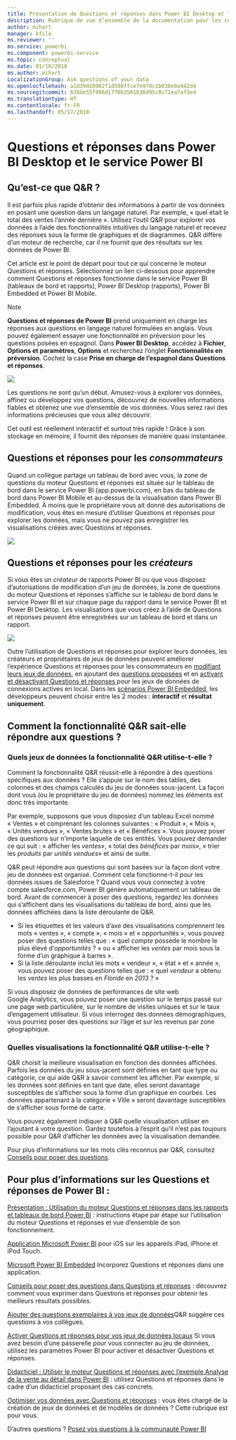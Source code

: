 ```yaml
---
title: Présentation de Questions et réponses dans Power BI Desktop et le service Power BI
description: Rubrique de vue d’ensemble de la documentation pour les requêtes en langage naturel des questions et réponses Power BI.
author: mihart
manager: kfile
ms.reviewer: ''
ms.service: powerbi
ms.component: powerbi-service
ms.topic: conceptual
ms.date: 01/18/2018
ms.author: mihart
LocalizationGroup: Ask questions of your data
ms.openlocfilehash: a1d39d10982f1d598ffce7e978c1b030e0a442d4
ms.sourcegitcommit: 638de55f996d177063561b36d95c8c71ea7af3ed
ms.translationtype: HT
ms.contentlocale: fr-FR
ms.lasthandoff: 05/17/2018
---
```

# <a name="qa-in-power-bi-service-and-power-bi-desktop"></a>Questions et réponses dans Power BI Desktop et le service Power BI
## <a name="what-is-qa"></a>Qu’est-ce que Q&R ?
Il est parfois plus rapide d’obtenir des informations à partir de vos données en posant une question dans un langage naturel. Par exemple, « quel était le total des ventes l’année dernière ».  Utilisez l’outil Q&R pour explorer vos données à l’aide des fonctionnalités intuitives du langage naturel et recevez des réponses sous la forme de graphiques et de diagrammes. Q&R diffère d’un moteur de recherche, car il ne fournit que des résultats sur les données de Power BI.

Cet article est le point de départ pour tout ce qui concerne le moteur Questions et réponses. Sélectionnez un lien ci-dessous pour apprendre comment Questions et réponses fonctionne dans le service Power BI (tableaux de bord et rapports), Power BI Desktop (rapports), Power BI Embedded et Power BI Mobile.  

> [!NOTE]
> **Questions et réponses de Power BI** prend uniquement en charge les réponses aux questions en langage naturel formulées en anglais. Vous pouvez également essayer une fonctionnalité en préversion pour les questions posées en espagnol. Dans **Power BI Desktop**, accédez à **Fichier**, **Options et paramètres**, **Options** et recherchez l’onglet **Fonctionnalités en préversion**. Cochez la case **Prise en charge de l’espagnol dans Questions et réponses**.  
>
>

![](media/power-bi-q-and-a/pbi_qa_boxsalessqft.png)

Les questions ne sont qu’un début.  Amusez-vous à explorer vos données, affinez ou développez vos questions, découvrez de nouvelles informations fiables et obtenez une vue d’ensemble de vos données. Vous serez ravi des informations précieuses que vous allez découvrir.

Cet outil est réellement interactif et surtout très rapide ! Grâce à son stockage en mémoire, il fournit des réponses de manière quasi instantanée.

##  <a name="qa-for-consumers"></a>Questions et réponses pour les *consommateurs*
Quand un collègue partage un tableau de bord avec vous, la zone de questions du moteur Questions et réponses est située sur le tableau de bord dans le service Power BI (app.powerbi.com), en bas du tableau de bord dans Power BI Mobile et au-dessus de la visualisation dans Power BI Embedded. À moins que le propriétaire vous ait donné des autorisations de modification, vous êtes en mesure d’utiliser Questions et réponses pour explorer les données, mais vous ne pouvez pas enregistrer les visualisations créées avec Questions et réponses.

![](media/power-bi-q-and-a/powerbi-qna.png)

## <a name="qa-for-creators"></a>Questions et réponses pour les *créateurs*
Si vous êtes un *créateur* de rapports Power BI ou que vous disposez d’autorisations de modification d’un jeu de données, la zone de questions du moteur Questions et réponses s’affiche sur le tableau de bord dans le service Power BI et sur chaque page du rapport dans le service Power BI et Power BI Desktop. Les visualisations que vous créez à l’aide de Questions et réponses peuvent être enregistrées sur un tableau de bord et dans un rapport.

![](media/power-bi-q-and-a/power-bi-desktop.png)

Outre l’utilisation de Questions et réponses pour explorer leurs données, les créateurs et propriétaires de jeux de données peuvent améliorer l’expérience Questions et réponses pour les consommateurs en [modifiant leurs jeux de données](service-prepare-data-for-q-and-a.md), en ajoutant des [questions proposées](service-q-and-a-create-featured-questions.md) et en [activant et désactivant Questions et réponses ](service-q-and-a-direct-query.md) pour les jeux de données de connexions actives en local. Dans les [scénarios Power BI Embedded](developer/qanda.md), les développeurs peuvent choisir entre les 2 modes : **interactif** et **résultat uniquement**.

## <a name="how-does-qa-know-how-to-answer-questions"></a>Comment la fonctionnalité Q&R sait-elle répondre aux questions ?
### <a name="which-datasets-does-qa-use"></a>Quels jeux de données la fonctionnalité Q&R utilise-t-elle ?
Comment la fonctionnalité Q&R réussit-elle à répondre à des questions spécifiques aux données ? Elle s’appuie sur le nom des tables, des colonnes et des champs calculés du jeu de données sous-jacent. La façon dont vous (ou le propriétaire du jeu de données) nommez les éléments est donc très importante.

Par exemple, supposons que vous disposiez d’un tableau Excel nommé « Ventes » et comprenant les colonnes suivantes : « Produit », « Mois », « Unités vendues », « Ventes brutes » et « Bénéfices ». Vous pouvez poser des questions sur n’importe laquelle de ces entités.  Vous pouvez demander ce qui suit : « afficher les *ventes*», « total des *bénéfices* par *mois*», « trier les *produits* par *unités vendues*» et ainsi de suite.

Q&R peut répondre aux questions qui sont basées sur la façon dont votre jeu de données est organisé. Comment cela fonctionne-t-il pour les données issues de Salesforce ? Quand vous vous connectez à votre compte salesforce.com, Power BI génère automatiquement un tableau de bord.  Avant de commencer à poser des questions, regardez les données qui s’affichent dans les visualisations du tableau de bord, ainsi que les données affichées dans la liste déroulante de Q&R.

* Si les étiquettes et les valeurs d’axe des visualisations comprennent les mots « ventes », « compte », « mois » et « opportunités », vous pouvez poser des questions telles que : « quel *compte* possède le nombre le plus élevé d’*opportunités* ? » ou « afficher les *ventes* par mois sous la forme d’un graphique à barres ».
* Si la liste déroulante inclut les mots « vendeur », « état » et « année », vous pouvez poser des questions telles que : « quel *vendeur* a obtenu les *ventes* les plus basses en *Floride* en *2013* ? »

Si vous disposez de données de performances de site web Google Analytics, vous pouvez poser une question sur le temps passé sur une page web particulière, sur le nombre de visites uniques et sur le taux d’engagement utilisateur. Si vous interrogez des données démographiques, vous pourriez poser des questions sur l’âge et sur les revenus par zone géographique.

### <a name="which-visualization-does-qa-use"></a>Quelles visualisations la fonctionnalité Q&R utilise-t-elle ?
Q&R choisit la meilleure visualisation en fonction des données affichées. Parfois les données du jeu sous-jacent sont définies en tant que type ou catégorie, ce qui aide Q&R à savoir comment les afficher. Par exemple, si les données sont définies en tant que date, elles seront davantage susceptibles de s’afficher sous la forme d’un graphique en courbes. Les données appartenant à la catégorie « Ville » seront davantage susceptibles de s’afficher sous forme de carte.

Vous pouvez également indiquer à Q&R quelle visualisation utiliser en l’ajoutant à votre question. Gardez toutefois à l’esprit qu’il n’est pas toujours possible pour Q&R d’afficher les données avec la visualisation demandée.

Pour plus d’informations sur les mots clés reconnus par Q&R, consultez [Conseils pour poser des questions](service-q-and-a-tips.md).


## <a name="for-more-details-about-power-bi-qa"></a>Pour plus d’informations sur les Questions et réponses de Power BI :
[Présentation : Utilisation du moteur Questions et réponses dans les rapports et tableaux de bord Power BI](power-bi-tutorial-q-and-a.md) : instructions étape par étape sur l’utilisation du moteur Questions et réponses et vue d’ensemble de son fonctionnement.

[Application Microsoft Power BI](mobile-apps-ios-qna.md) pour iOS sur les appareils iPad, iPhone et iPod Touch.

[Microsoft Power BI Embedded](developer/qanda.md) Incorporez Questions et réponses dans une application.

[Conseils pour poser des questions dans Questions et réponses](service-q-and-a-tips.md) : découvrez comment vous exprimer dans Questions et réponses pour obtenir les meilleurs résultats possibles.

[Ajouter des questions exemplaires à vos jeux de données](service-q-and-a-create-featured-questions.md)Q&R suggère ces questions à vos collègues.

[Activer Questions et réponses pour vos jeux de données locaux](service-q-and-a-direct-query.md) Si vous avez besoin d’une passerelle pour vous connecter au jeu de données, utilisez les paramètres Power BI pour activer et désactiver Questions et réponses.

[Didacticiel : Utiliser le moteur Questions et réponses avec l’exemple Analyse de la vente au détail dans Power BI](power-bi-visualization-introduction-to-q-and-a.md) : utilisez Questions et réponses dans le cadre d’un didacticiel proposant des cas concrets.

[Optimiser vos données avec Questions et réponses](service-prepare-data-for-q-and-a.md) : vous êtes chargé de la création de jeux de données et de modèles de données ?  Cette rubrique est pour vous.

D’autres questions ? [Posez vos questions à la communauté Power BI](http://community.powerbi.com/)
